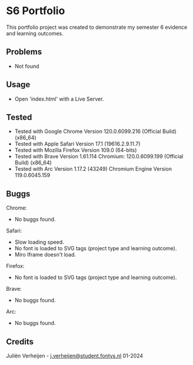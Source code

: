 # S6 Portfolio
This portfolio project was created to demonstrate my semester 6 evidence and learning outcomes. 

## Problems
* Not found

## Usage
* Open 'index.html' with a Live Server.

## Tested
* Tested with Google Chrome Version 120.0.6099.216 (Official Build) (x86_64)
* Tested with Apple Safari Version 17.1 (19616.2.9.11.7)
* Tested with Mozilla Firefox Version 109.0 (64-bits)
* Tested with Brave Version 1.61.114 Chromium: 120.0.6099.199 (Official Build) (x86_64)
* Tested with Arc Version 1.17.2 (43249) Chromium Engine Version 119.0.6045.159

## Buggs
Chrome:
* No buggs found.

Safari: 
* Slow loading speed.
* No font is loaded to SVG tags (project type and learning outcome).
* Miro Iframe doesn't load.

Firefox: 
* No font is loaded to SVG tags (project type and learning outcome).

Brave:
* No buggs found.

Arc:
* No buggs found.

## Credits
Juliën Verheijen - j.verheijen@student.fontys.nl
01-2024
